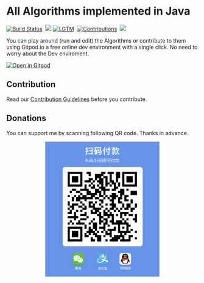 # All Algorithms implemented in Java
[![Build Status](https://img.shields.io/travis/shellhub/Algorithms-Java.svg?label=Travis%20CI&logo=travis)](https://travis-ci.com/shellhub/Algorithms-Java)&nbsp;
![](https://img.shields.io/badge/language-java-b07219.svg?label=Language&logo=Java)
[![LGTM](https://img.shields.io/lgtm/alerts/github/shellhub/Algorithms-Java.svg?label=LGTM&logo=LGTM)](https://lgtm.com/projects/g/shellhub/Algorithms-Java/alerts)&nbsp;
[![Contributions](https://img.shields.io/static/v1.svg?label=Contributions&message=Welcome&color=0059b3)](https://github.com/shellhub/Algorithms-Java/blob/master/CONTRIBUTING.md)&nbsp;
![](https://img.shields.io/github/repo-size/shellhub/Algorithms-Java.svg?label=Repo%20size)&nbsp;

You can play around (run and edit) the Algorithms or contribute to them using Gitpod.io a free online dev environment with a single click. No need to worry about the Dev enviroment.&nbsp;

[![Open in Gitpod](https://gitpod.io/button/open-in-gitpod.svg)](https://gitpod.io/#https://github.com/shellhub/Algorithms-Java)

## Contribution
Read our [Contribution Guidelines](CONTRIBUTING.md) before you contribute.

## Donations

You can support me by scanning following QR code. Thanks in advance.
<div align=center><img src="donate.png" width = "300" div align=center />
